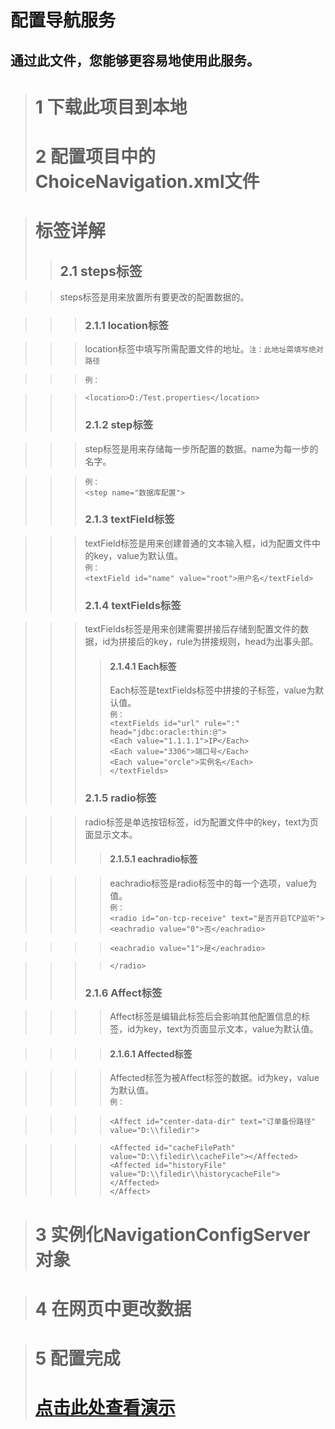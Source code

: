 配置导航服务
=======

通过此文件，您能够更容易地使用此服务。 
--------

> #  1 下载此项目到本地
> # 2 配置项目中的ChoiceNavigation.xml文件

> # 标签详解
>> ##  2.1 steps标签

>> steps标签是用来放置所有要更改的配置数据的。

>>> ###   2.1.1 location标签

>>> location标签中填写所需配置文件的地址。`注：此地址需填写绝对路径`<br> 

>>> `例：` <br> 

>>> `<location>D:/Test.properties</location>`
>>> ### 2.1.2 step标签

>>> step标签是用来存储每一步所配置的数据。name为每一步的名字。<br>

>>> `例：` <br> 
>>> `<step name="数据库配置">`
>>> ### 2.1.3 textField标签

>>> textField标签是用来创建普通的文本输入框，id为配置文件中的key，value为默认值。<br>
>>> `例：` <br>
>>> `<textField id="name" value="root">用户名</textField>`
>>> ### 2.1.4 textFields标签

>>> textFields标签是用来创建需要拼接后存储到配置文件的数据，id为拼接后的key，rule为拼接规则，head为出事头部。
>>>> #### 2.1.4.1 Each标签
>>>> Each标签是textFields标签中拼接的子标签，value为默认值。<br> 
>>>> `例：` <br> 
>>>> `<textFields id="url" rule=":" head="jdbc:oracle:thin:@">`<br>
>>>> `<Each value="1.1.1.1">IP</Each>`<br>
>>>> `<Each value="3306">端口号</Each>`<br>
>>>> `<Each value="orcle">实例名</Each>`<br>
>>>> `</textFields>`<br>
>>> ### 2.1.5 radio标签

>>> radio标签是单选按钮标签，id为配置文件中的key，text为页面显示文本。
>>>> #### 2.1.5.1 eachradio标签

>>>> eachradio标签是radio标签中的每一个选项，value为值。<br> 
>>>> `例：` <br>
>>>> `<radio id="on-tcp-receive" text="是否开启TCP监听">`<br>
>>>> `<eachradio value="0">否</eachradio>`<br>

>>>> `<eachradio value="1">是</eachradio>`<br>

>>>> `</radio>`<br>
>>> ### 2.1.6 Affect标签

>>>> Affect标签是编辑此标签后会影响其他配置信息的标签，id为key，text为页面显示文本，value为默认值。

>>>> #### 2.1.6.1 Affected标签

>>>> Affected标签为被Affect标签的数据。id为key，value为默认值。<br> 
>>>> `例：` <br>

>>>> `<Affect id="center-data-dir" text="订单备份路径" value="D:\\filedir">`<br>

>>>> `<Affected id="cacheFilePath" value="D:\\filedir\\cacheFile"></Affected>`<br>
>>>> `<Affected id="historyFile" value="D:\\filedir\\historycacheFile"></Affected>`<br>
>>>> `</Affect>`<br>



> # 3 实例化NavigationConfigServer对象

> # 4 在网页中更改数据

> # 5 配置完成
> # [点击此处查看演示](http://120.27.19.38:7893/welcome.html)
